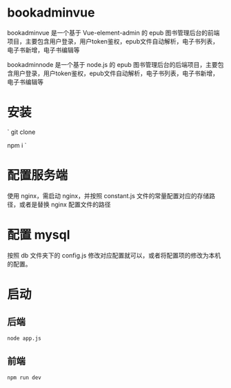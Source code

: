 # bookadminvue

bookadminvue 是一个基于 Vue-element-admin 的 epub 图书管理后台的前端项目，主要包含用户登录，用户token鉴权，epub文件自动解析，电子书列表，电子书新增，电子书编辑等

bookadminnode 是一个基于 node.js 的 epub 图书管理后台的后端项目，主要包含用户登录，用户token鉴权，epub文件自动解析，电子书列表，电子书新增，电子书编辑等

# 安装

`
  git clone 
  <!-- 连个项目文件分别安装 -->
  npm i 
`
# 配置服务端

使用 nginx，需启动 nginx，并按照 constant.js 文件的常量配置对应的存储路径，或者是替换 nginx 配置文件的路径


# 配置 mysql

按照 db 文件夹下的 config.js 修改对应配置就可以，或者将配置项的修改为本机的配置。

# 启动

## 后端
`node app.js`
## 前端
`npm run dev`
